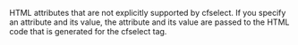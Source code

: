 HTML attributes that are not explicitly supported by cfselect. If you specify an attribute and
its value, the attribute and its value are passed to the HTML code that is generated for the cfselect
tag.
